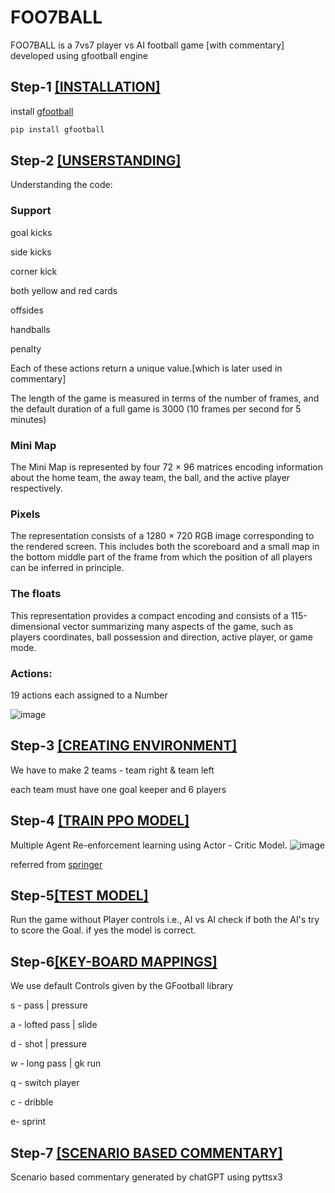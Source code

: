 # FOO7BALL

FOO7BALL is a 7vs7 player vs AI  football game [with commentary] developed using gfootball engine
## Step-1 [[INSTALLATION]](https://github.com/google-research/football)

install [gfootball](https://github.com/google-research/football)

```bash
pip install gfootball
```

## Step-2 [[UNSERSTANDING]](https://github.com/Watxsh1/7v7-Football-Game/blob/main/trypanrenmadam.py)
Understanding the code:

### Support
goal kicks

side kicks

corner kick

both yellow and red cards

offsides

handballs

penalty

Each of these actions return a unique value.[which is later used in commentary]

The length of the game is measured in terms of the
number of frames, and the default duration of a full game
is 3000 (10 frames per second for 5 minutes)

### Mini Map
The Mini Map is represented by four 72 × 96 matrices encoding information about the home
team, the away team, the ball, and the active player respectively.

### Pixels
The representation consists of a 1280 × 720 RGB
image corresponding to the rendered screen. This includes
both the scoreboard and a small map in the bottom middle
part of the frame from which the position of all players can
be inferred in principle.

### The floats 
This representation provides a compact encoding and consists of a 115-dimensional vector summarizing many aspects of the game, such as players coordinates,
ball possession and direction, active player, or game mode.

### Actions:
19 actions each assigned to a Number


![image](https://github.com/Watxsh1/7v7-Football-Game/assets/101169160/ad048831-6dfc-4ae0-af47-aeb31051a69c)


## Step-3 [[CREATING ENVIRONMENT]](https://github.com/Watxsh1/7v7-Football-Game/blob/main/7v7.py)
We have to make 2 teams - team right & team left

each team must have one goal keeper and 6 players

## Step-4 [[TRAIN PPO MODEL]](https://github.com/Watxsh1/7v7-Football-Game/blob/main/ppotraining7v7.py)

Multiple Agent Re-enforcement learning using Actor - Critic Model.
![image](https://github.com/Watxsh1/7v7-Football-Game/assets/101169160/89d8637a-633b-45bb-9605-82efab89ea39)

referred from [springer](https://link.springer.com/article/10.1007/s10458-023-09603-y)


## Step-5[[TEST MODEL]](https://github.com/Watxsh1/7v7-Football-Game/blob/main/foo7ball.py)

Run the game without Player controls i.e., AI vs AI check if both the AI's try to score the Goal.
if yes the model is correct.

## Step-6[[KEY-BOARD MAPPINGS]](https://github.com/Watxsh1/7v7-Football-Game/blob/main/play_game.py)

We use default Controls given by the GFootball library

s - pass | pressure

a - lofted pass | slide

d - shot | pressure

w - long pass | gk run

q - switch player

c - dribble

e- sprint

## Step-7 [[SCENARIO BASED COMMENTARY]](https://github.com/Watxsh1/7v7-Football-Game/blob/main/commentary.py)

Scenario based commentary generated by chatGPT using pyttsx3

